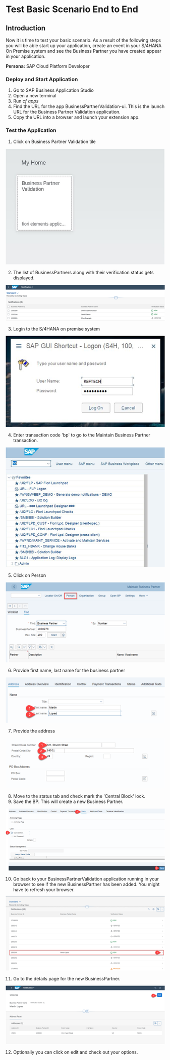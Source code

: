 # Test Basic Scenario End to End
## Introduction

Now it is time to test your basic scenario. As a result of the following steps you will be able start up your application, create an event in your S/4HANA On Premise system and see the Business Partner you have created appear in your application.

**Persona:** SAP Cloud Platform Developer

### Deploy and Start Application

1. Go to SAP Business Application Studio 
2. Open a new terminal
3. Run *cf apps*
4. Find the URL for the app BusinessPartnerValidation-ui. This is the launch URL for the Business Partner Validation application.
5. Copy the URL into a browser and launch your extension app.

### Test the Application

1. Click on Business Partner Validation tile

![Tile](./image/basicendtoend1.png)

2. The list of BusinessPartners along with their verification status gets displayed.

![List](./image/basicendtoend2.png)

3. Login to the S/4HANA on premise system

![On Prem](./image/basicendtoend3.png)

4. Enter transaction code 'bp' to go to the Maintain Business Partner transaction.

![bp transaction](./image/basicendtoend4.png)

5. Click on Person

![Person](./image/basicendtoend5.png)

6. Provide first name, last name for the business partner

![Name](./image/basicendtoend6.png)

7. Provide the address

![Address](./image/basicendtoend7.png)

8. Move to the status tab and check mark the 'Central Block' lock. 
9. Save the BP. This will create a new Business Partner.

![Status Tab](./image/basicendtoend8.png)

10. Go back to your BusinessPartnerValidation application running in your browser to see if the new BusinessPartner has been added. You might have to refresh your browser.

![UI](./image/basicendtoend9.png)

11. Go to the details page for the new BusinessPartner.

![Details Page](./image/basicendtoend10.png)

12. Optionally you can click on edit and check out your options.

